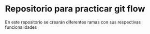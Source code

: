 # Repositorio para practicar git flow

En este repositorio se crearán diferentes ramas con sus respectivas funcionalidades
